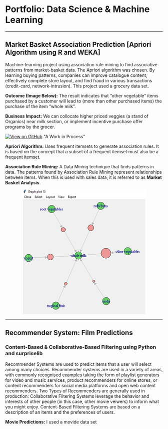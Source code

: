 # Portfolio: Data Science & Machine Learning
---
## Market Basket Association Prediction [Apriori Algorithm using R and WEKA]

Machine-learning project using association rule mining to find associative patterns from market-basket data.  The Apriori algorithm was chosen.  By learning buying patterns, companies can improve catalogue content, effectively complete store layout, and find fraud in various transactions (credit-card, network-intrusion). This project used a grocery data set.

**Outcome (Image Below):** The result indicates that “other vegetable” items purchased by a customer will lead to (more than other purchased items) the purchase of the item “whole milk”.  

**Business Impact:**  We can collocate higher priced veggies (a stand of Organics) near milk section, or implement incentive purchase offer programs by the grocer. 

[![View on GitHub](https://img.shields.io/badge/GitHub-View_on_GitHub-blue?logo=GitHub)](https://github.com/markkrickovich/AssociationRuleMining)  "A Work in Process"

**Apriori Algorithm:** Uses frequent itemsets to generate association rules. It is based on the concept that a subset of a frequent itemset must also be a frequent itemset. 

**Association Rule Mining:** A Data Mining technique that finds patterns in data. The patterns found by Association Rule Mining represent relationships between items. When this is used with sales data, it is referred to as **Market Basket Analysis**.

<center><img src="assets/img/R Apriori Graph Plot.PNG"/></center>

---
## Recommender System: Film Predictions
###  Content-Based & Collaborative-Based Filtering using Python and surpriselib

Recommender Systems are used to predict items that a user will select among many choices. Recommender systems are used in a variety of areas, with commonly recognised examples taking the form of playlist generators for video and music services, product recommenders for online stores, or content recommenders for social media platforms and open web content recommenders.  Two Types of Recommenders are generally used in production: Collaborative Filtering Systems leverage the behavior and interests of other people (in this case, other movie veiwers) to inform what you might enjoy.  Content-Based Filtering Systems are based on a description of an items and the preferences of users.  

**Movie Predictions:** I used a movide data set 
